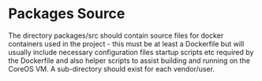 # Packages Source

The directory packages/src should contain source files for docker containers used in the project - this must be at least a Dockerfile but will usually include necessary configuration files startup scripts etc required by the Dockerfile and also helper scripts to assist building and running on the CoreOS VM. A sub-directory should exist for each vendor/user.
